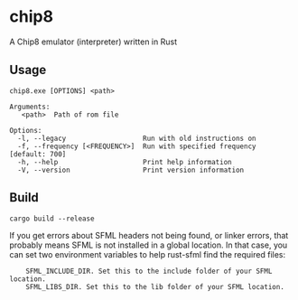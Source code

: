 # chip8
A Chip8 emulator (interpreter) written in Rust

## Usage 
```
chip8.exe [OPTIONS] <path>

Arguments:
   <path>  Path of rom file

Options:
  -l, --legacy                   Run with old instructions on
  -f, --frequency [<FREQUENCY>]  Run with specified frequency [default: 700]
  -h, --help                     Print help information
  -V, --version                  Print version information
```


## Build
```
cargo build --release
```
If you get errors about SFML headers not being found, or linker errors, that probably means SFML is not installed in a global location. In that case, you can set two environment variables to help rust-sfml find the required files:

```
    SFML_INCLUDE_DIR. Set this to the include folder of your SFML location.
    SFML_LIBS_DIR. Set this to the lib folder of your SFML location.
```